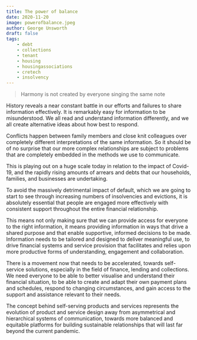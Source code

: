 ```yaml
---
title: The power of balance
date: 2020-11-20
image: powerofbalance.jpeg
author: George Unsworth
draft: false
tags:
    - debt  
    - collections
    - tenant   
    - housing
    - housingassociations 
    - cretech
    - insolvency
---
```


> Harmony is not created by everyone singing the same note

History reveals a near constant battle in our efforts and failures to share information effectively. It is remarkably easy for information to be misunderstood. We all read and understand information differently, and we all create alternative ideas about how best to respond.

Conflicts happen between family members and close knit colleagues over completely different interpretations of the same information. So it should be of no surprise that our more complex relationships are subject to problems that are completely embedded in the methods we use to communicate.

This is playing out on a huge scale today in relation to the impact of Covid-19, and the rapidly rising amounts of arrears and debts that our households, families, and businesses are undertaking.

To avoid the massively detrimental impact of default, which we are going to start to see through increasing numbers of insolvencies and evictions, it is absolutely essential that people are engaged more effectively with consistent support throughout the entire financial relationship.

This means not only making sure that we can provide access for everyone to the right information, it means providing information in ways that drive a shared purpose and that enable supportive, informed decisions to be made. Information needs to be tailored and designed to deliver meaningful use, to drive financial systems and service provision that facilitates and relies upon more productive forms of understanding, engagement and collaboration.

There is a movement now that needs to be accelerated, towards self-service solutions, especially in the field of finance, lending and collections. We need everyone to be able to better visualise and understand their financial situation, to be able to create and adapt their own payment plans and schedules, respond to changing circumstances, and gain access to the support and assistance relevant to their needs.

The concept behind self-serving products and services represents the evolution of product and service design away from asymmetrical and hierarchical systems of communication, towards more balanced and equitable platforms for building sustainable relationships that will last far beyond the current pandemic.
